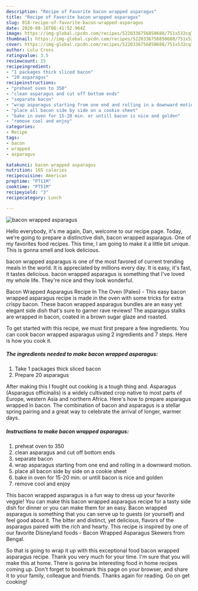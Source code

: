 ```yaml
---
description: "Recipe of Favorite bacon wrapped asparagus"
title: "Recipe of Favorite bacon wrapped asparagus"
slug: 918-recipe-of-favorite-bacon-wrapped-asparagus
date: 2020-08-16T06:41:52.964Z
image: https://img-global.cpcdn.com/recipes/5220336756850688/751x532cq70/bacon-wrapped-asparagus-recipe-main-photo.jpg
thumbnail: https://img-global.cpcdn.com/recipes/5220336756850688/751x532cq70/bacon-wrapped-asparagus-recipe-main-photo.jpg
cover: https://img-global.cpcdn.com/recipes/5220336756850688/751x532cq70/bacon-wrapped-asparagus-recipe-main-photo.jpg
author: Lulu Cross
ratingvalue: 3.5
reviewcount: 15
recipeingredient:
- "1 packages thick sliced bacon"
- "20 asparagus"
recipeinstructions:
- "preheat oven to 350"
- "clean asparagus and cut off bottom ends"
- "separate bacon"
- "wrap asparagus starting from one end and rolling in a downward motion."
- "place all bacon side by side on a cookie sheet"
- "bake in oven for 15-20 min. or untill bacon is nice and golden"
- "remove cool and enjoy"
categories:
- Recipe
tags:
- bacon
- wrapped
- asparagus

katakunci: bacon wrapped asparagus 
nutrition: 165 calories
recipecuisine: American
preptime: "PT11M"
cooktime: "PT51M"
recipeyield: "3"
recipecategory: Lunch

---
```



![bacon wrapped asparagus](https://img-global.cpcdn.com/recipes/5220336756850688/751x532cq70/bacon-wrapped-asparagus-recipe-main-photo.jpg)

Hello everybody, it's me again, Dan, welcome to our recipe page. Today, we're going to prepare a distinctive dish, bacon wrapped asparagus. One of my favorites food recipes. This time, I am going to make it a little bit unique. This is gonna smell and look delicious.

bacon wrapped asparagus is one of the most favored of current trending meals in the world. It is appreciated by millions every day. It is easy, it's fast, it tastes delicious. bacon wrapped asparagus is something that I've loved my whole life. They're nice and they look wonderful.

Bacon Wrapped Asparagus Recipe In The Oven (Paleo) - This easy bacon wrapped asparagus recipe is made in the oven with some tricks for extra crispy bacon. These bacon wrapped asparagus bundles are an easy yet elegant side dish that&#39;s sure to garner rave reviews! The asparagus stalks are wrapped in bacon, coated in a brown sugar glaze and roasted.


To get started with this recipe, we must first prepare a few ingredients. You can cook bacon wrapped asparagus using 2 ingredients and 7 steps. Here is how you cook it.

<!--inarticleads1-->

##### The ingredients needed to make bacon wrapped asparagus:

1. Take 1 packages thick sliced bacon
1. Prepare 20 asparagus


After making this I fought out cooking is a tough thing and. Asparagus (Asparagus officinalis) is a widely cultivated crop native to most parts of Europe, western Asia and northern Africa. Here&#39;s how to prepare asparagus wrapped in bacon. The combination of bacon and asparagus is a stellar spring pairing and a great way to celebrate the arrival of longer, warmer days. 

<!--inarticleads2-->

##### Instructions to make bacon wrapped asparagus:

1. preheat oven to 350
1. clean asparagus and cut off bottom ends
1. separate bacon
1. wrap asparagus starting from one end and rolling in a downward motion.
1. place all bacon side by side on a cookie sheet
1. bake in oven for 15-20 min. or untill bacon is nice and golden
1. remove cool and enjoy


This bacon wrapped asparagus is a fun way to dress up your favorite veggie! You can make this bacon wrapped asparagus recipe for a tasty side dish for dinner or you can make them for an easy. Bacon wrapped asparagus is something that you can serve up to guests (or yourself) and feel good about it. The bitter and distinct, yet delicious, flavors of the asparagus paired with the rich and hearty. This recipe is inspired by one of our favorite Disneyland foods - Bacon Wrapped Asparagus Skewers from Bengal. 

So that is going to wrap it up with this exceptional food bacon wrapped asparagus recipe. Thank you very much for your time. I'm sure that you will make this at home. There is gonna be interesting food in home recipes coming up. Don't forget to bookmark this page on your browser, and share it to your family, colleague and friends. Thanks again for reading. Go on get cooking!
